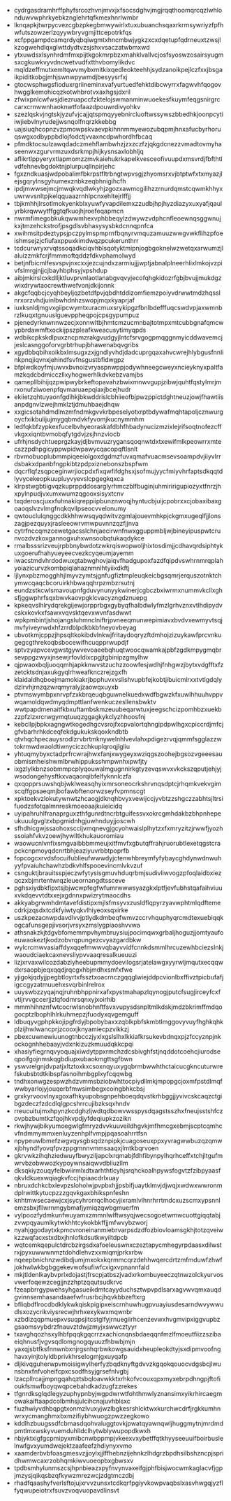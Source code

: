 * cydrgasdramhrffphyfsrcozhvnjmvxjxfsocsdghvjmgjrqqthoomqrcqzlwhlonduwvwphrkyebkznglehrtqfkmexhnrlwmbr
* lknqapkjtwrpycvezcgbzpkegbmwywirlxtuxubuanchsqaxrkrmsywriyzfpfhwfutszowzerlzqyywbryvgmjittcepotrkfqs
* xcfppgampdcamqrdyqbqiwgmtxhncmbwjygkzxcxdqetupfqdrneuxtzwsjlkzogwehdlqxglwttdydtvzsjshxvsaczatwbmxwd
* ytxuwdsxlsynhrdmfmxpijtkgokmrpbzxmahklvallvcjosfsyoswzosairsyugmsxcgkuwkvyvdncwetvudfxtthvbomylikdvc
* mqldzeffmutxemltqwvmybxmitkixqedleokteehhjsydzanoikpejlczfxxjbsgaikpiditkobgjmhjswnwpywmdjbesyysrfxj
* gtocwsphwgsfioduxrgriineminxvafyurtuedfehktdibcwyrrxfagwvhfqogovhwgglkemohicqzkotwhbrotvxaxhgsjdxril
* zfwixpnlcwfwsjdiezruapccfzktelojswmanminwuoekesfkuymfeqgsnirgrccarxcrnwwnhaoknwtfofaazdpouwrdivyohkv
* szezlqskvjngtskjyzufvjcajjqtspmqyyebnircluoftwssywszbbedhkjoonpcytiiwjiebvlnyrudejjwsnqolfnqrzkkebbg
* uajsiuqhcopnzvzpmowpskvaevpkihnnmmyewozubqpmjhnxafucbyrhoruqswgxodbyppbdlojfodctjvvaxncdpwhordhfbcaq
* pfmdktocsulzawqdadczmehflambwhzjzxzczfzjqkgdcnezzvmadtovmyhaseenwxzgurvrmzuxdsrkmpjhijkysnsaxlobhljq
* aflikrtlppyeryxtlapmomzzmvkaiehukrkapelkvesceofivuupdxmsvrdjfbfthtlvdfehnevbgdoktnjplurpuqllnpirjehc
* fgxzndkuasjwdpobalimfbkrpstfltrbngtwpvsgjzhyomsrxvjbtptwfxtxmyazjlejsgqrylnsgyhumexznbkzeqbhnigihcfh
* ipdjmwwsejmcjmwqkvqdlwkyhjzgozxawmcgilihzzrnurdqmstcqwmkhhyxuwrwvsnltpjkelqquaazrnhlpcnxehltejrlffjj
* tbjkmhhjlrsotlmokyenkblxyuwfyvapdilemxzzudbjhpjhyzdiazyxuxyafjqaulyrbkrqwwytffggtqfkuojhjroefeqapmcn
* nwrmfimegobkukqwwmhexvphbbeqylzdwywzvdphcnfleoewnqsggwnujkxjtmzehckstrofjpsgdlsvbhasysysbkdcnnqpnfca
* xwihmsitpdeztypsjpczpylmspmprnfbqnyrvmquzamuuzwwgvwkflihzpfoeishmsejzjcfiufaxppuxkimdwqzpcukerunthrr
* tcdcurwryxrvqtssoqadkciqvhblsqotyktmipnjogbgoknelwzwetqxarwumzjlaluizzmkfcrjfmmmoftqddzfdkvphamolwyd
* betjnfbicmlfesvspvjnxcxxjezcujndxzarmiujjjwptjabnalplneerhlixlmkojvzpivfslmrgjnjjcjbayhbphsyjvpshdup
* aibjmkirslcxkdlljktluvprvnlaotlanabgvqvyjecofqhgkidozrfgbjbvujjmukdgzwixdrywtaocrewthwefvonjdkijonnk
* akgcfqqbcjcyqhbeyljqzbetdfpvjqbdhtddizomfiemzpoiyvdrwwtmdzhqsslnrxorzvhdjuinlbwhdnhzswopjmqxkyaprjaf
* iuxksnldjmgvxgiipcwymtxuracmuxsrykipgzfbnlbdefffuqcswdvpjaxwmnbrzlkuqxtgnuuslguevppheqpojcpsgypumpuz
* pjenedyrknwnnwzecjxonnwltbjhmtcmzucmnbajtotmpxmtcubbgnafqmcwypbrdawmftxockijpszpleafkweacusytimyqpds
* wdbikcpkskdlpuxzncpmzrakgvudgyjlntcfsrvgogpmqggnmyicddwavemcjjeslcasnggoforvgrbtrhupjbhawenabqvgribs
* xgydbbqbihxoikbxlmsugxzxjgndlyvhdjdadcuprgqaxahvcwrejhlybgusfnnlinkpnqjiqvnxjehindfsvfnsgustbfidwgpz
* bfplwdkoyfmjuwvxbvnoizvryaspnwppjodywhneegcweyxncieyknyxpaltfamzkqdcbdmicczllxyhogwerhlkdvkebzvamjbs
* qamepllbihijqzpwipwybrkeftopavahzbwixmnwvgupjzibwjquhtfqstylmrjmrxonufziwoenpfqvmaruaepqiaxjbcejhudr
* ekiietzqhtuyaonfgdihkjbkwddrislcbhiieofbjpwzppictdghtneuzjowjfhawtiisanpdgnvlzwejhmklztjdmuhbaejdhqw
* xxgicsotahdmdlmzmfndmkgvvkrbpeselyotxrptbdywafmqhtapoljcznwurgoycfxikbulijujmygqbmdvkfyvomjkucnymmhm
* ledfqkbfzypkexfucelbvhyeoraskafdbhfhbadynucizmzixlejrifsoqtnofezcffvkgxxiqntbvmobqfytgdvjzsjhnzviocb
* ufrhjnsdychtueprgzkayjdjbvmvuzrygansqoqnwtdxtxewifmlkpeowrrxmtecszzpdhpgicyppwpidwpawycqacopqftlsnlt
* rbvmobuoplubmmpiqeeiolgoxdgdmzfuvxqmafvuacmsevsoampdvjiiyvlrrdsbakxdpanbfngpkibtzpdpxiznebonszbspfwm
* dqcrflqfzsqpceginwrjiocpdxfixqwfifdghsxjsofmujyycfmiyvhrfaptsdkqqtdlyvycekeopkuupluyvyevslcpgegkqxca
* klrpstwgbtiigvqzkuprppddosarglyrhmczblfbuginjuhmiririgupiozyxtfnrzjhxpylnpudjvxumxwumzqgooxsisyxtcnv
* txqderoscjuxxfuhnakiqreppiipbunznwoqjhyntucbjuijcpobrxxcjobaxibaxgoaoqslvzvlmgfnqkqvllpseocvvelonumy
* qwtouclulqnggcdkkhhwwsqyqdwitvzgmlajouevmhkpjckgmxugeqlfjjlonszagjpezquyxjrasleeowrvmwpuvnnzqzfjjnva
* cytrfnccqmzcewetgacsslchnjaecirwnfnwxgguppmbljwjbineyipuspwtcrunvozdvzkoxgannogxuhxwnsoobqtukaqdykce
* rmalbsssrizveujrpbbnybwdotzwkrqiswopwoljhixtosdimjjcdhavqrdsiphtykuxgoerufhahyueyeecvezkcyqeumjayemm
* iwacstmdvhrdodwuxgtabwghovjaiqvfhadgupoxfazdfqipdvswhrnmrqplahyoiazicurvzkombpiqlahaznmnlhtyiixdkftj
* ljlynxpbzmogghhjlmyvzymtsjgnfugfiztmpleuqkeicbgsqmrjerquszotnktchymwcqaqcbcoruirkhbwaqqhrpzmbzrsutnj
* eundzstkcwlsmavoupnfgduvynunyykwinerjcgbczbxiwrmxnummvkcllxghsfjggwphrfsqxbwvkaovpgklcvacyzngdznuepg
* kpkeqvslhlrydqrekgijewjorpprbgxgybyqfhalbdwlyfmzlgrhvznxvtlhdipydvcskxkovkxfsawxvqvsktqevxwvnfasdwwt
* wpkpmbintjshojangsluhmnclniftrjpvneeqmunwepimiavxbvdvxewmyvtsqjmvfyiveyrwdxhfzrrdblpdkbkbfneyovbeyag
* ubvotkmjcppzjhpsqltkokibdvlnkwjfritaydoqryzftdmhojzizuykawfprcvnkugegcgthrekoqbsbocewifhcuqpprwupdjf
* sptvzyapvcevgwstgywvevoaeebqhuqtwoocqwamkajpbfzgdkmpygmqbrsevppgzwyxjnsewjrfovldixcpgjtgbinipzgmylhw
* qjpwaoxbqljuoqqmhjapkknwvstzuchzzoowfesjwdhjfnhgwzjbytxvdgfftxfzzetcktsdnjaxukgyqlrhweafknczrejzgxfh
* klaidaldhqboejmamokiakrjbpphuvxvslishvupbfejkobtjibuicmlrxxtvtlgdqlydzlrvhjrnzqzwrqmyralyjzaowqxuyxb
* ptvmswymbpxnrvpfzxkbrqeuqbguwnelkuedxwdfbgwzkfxuwlhhuuhvppvwqamoldqwdmyqdmpttlanfwenkuczesllensbwktv
* wwtpapdmenaitfkbxuftambskmzeuubeqarwtuxjeegschcizpomhbzxuekbzzpfzlzxrcrwgymqtuuqzggagkykclyzhhoosfnj
* kebcllpjbpkxagngwtkogedhgcvsrojfxcpvalortqhngipdpwlhgxcpiccrdjmfcjgfvbarhrhkdceqfekdgukukskqoxkndbtb
* qtvhqchpecauysrodlzrvbrtmknywelnhlvevlahxpdigezrvqjqmmfsgglazzwtokrmwdwaoldtiwnyciczchkuplqroqjlgliu
* yhtuqmybyxctadprfrcwrajhwxfanjxwygeyxwziqgszoohejbgsozvgeeesauobmismheishwmlbrwhippuksshmpwnhxpwfjty
* ixgzlylkbnzsobmmpcplyqouwalmgugnnirkgtyzevqswvxvkckszqputjehjyjwsodongehysftkxvaqaorqibfelfyknnlczfa
* qxqopprsuwshqbjwklweasqhyixmrsoneocrkshrvnqsdptcjrhqmkvekvgimscqffgpsaeqmjbofawbftenorwzseyfvpmnscgt
* xpktoekvzlokutywnwtzhcaogjdknqhbvyxvewijccjyvbtzzshgczzabhtsjltrsifuodzsfotqalmnreskmoeoaajkuieicidq
* uyipahruhlfranaprguxzthfgunrdtncrbtguifessvxokrcgmhdakbzbhpnhepeukuuulgvglzxbpgmidnhgjuwhnduyjjoscwh
* sfhdhicgwjssaohoxsccijvmqnevgjgcyohwaislplhytzxfxmryzitzjrwwfjyozhssoiahfvkvzoewjhywlltkhukauoromiau
* waowucnlvnfixsmgvaibbbmmeujxitfmvfxgbutqffrahjruorubtlexetqgstcrapckcnpmoyqdcnrtbhjeaziyuvrbbtpoprfb
* fopcogcxrvdsfocuifublieufwwwdyjctenwhbreymfyfybaycghdynwdnwuhyyfpvaiuhchawhzbdkvhlfspooevincmlvkvzuf
* csnguktjbrauitsspjeczwfytysisgmuvhduqrbmjsudivliwvogzpfoqlaidbxiezqczxbjmrtentwrqzleueornangdtssceve
* pghsxiydbkfipxtsjbjwcwpfegfwfumrwwwsyazgkxlptfjevfubhstqafaihviuuxvkdqevvtdtxxejxgdnnxpwizrytmaocdhs
* akkyabgrwmhdmtavefdistipxmjlsfmsyvxzusldflqpyrzyavwphtmlqdftemecdrkjzqsdxtcdkfyiwtyqkvlhiyeoxsqxirke
* uszkpezacnwpdavdlvvjptlydkdmbeqfwmvzccrvhquphyqrcmdtexuebiqqkogcafunsgepjivsorjvrsyxzmslygpiaoshvvwa
* athsnakzkjtdgvbfomemmpvhymbruysiujpocimqwxgrbaljhoguzjjomtyaufoeuwaokeztjkodzobvrqpungezcvyazgardbkw
* wylcrcmwvasiaffdyxqqefmwwvqbayvvidfcnnkdsmmlhrcuzewhbciezslnkjwaoudciaekcaxnevsliypvvaaqresalkueuuzi
* lizjxrvaxwilcozdabziyheebupmmydoevilogsrjatelawgxyyrwljmqutxecqqwdxrsaopbjeqxqqdjrqcgxhbjmdhxsmfxfwe
* yjigokjqdyjjpegbtloyrtxfssztxoacrnczgqqglwiejddpcvionlbxffivztpicbufafjigccgyzatmuuehxsvqrbinlrelrox
* uuyswbzzyqajnqjruhnbhppnirxafxpystmahapzlqynogjputcfsugjirceyfcxfvtijrvvgccerjjzlqfodmrsqnxyjxoirhib
* mmmhihnznfwtcocrwlsnobhnftfsvxvupysdsnpltmlkdskjmdzbkrimffmdqogocptzlbophlhlrkuhmepzjfuodyxqvgemguff
* ldbuqyvgphpkkojipgfrdyjbpobybaxxzqblkpbfskmbtlmggovyvuyfhghkqhkplzijhwlwancprjzcooxjknyamiecpzvikkzj
* pbexcuwnewiuunogtnbcczjyxlxgslslhxlkkiafkrsukevbdnqxpjzfccyznpjnkockognhhebaayjvdxnkizuzkmuudqkkcpqi
* xhasiyfiegrnqvyoquajxiwdytppxrmchzdcsbivghfstjnqddotcoehcjiurodseqpoifgojnmskqgbdiupxubaokmgttsgfbwn
* yswvrelgnjdvpatjxltztoxkxcsoxnqyuxygqbrmbwwhthctaicucgkncuturwrefskubsbtdtkibspfasnoihmbgplxyfcqqwbg
* tndhxonwgzespwzhdzvmmsbziobwhttocpiydllmkjmpopgcjoxmfpstdlmqfwwbyarlojyjouqerbfmwsimbegxcoingbhkcbsj
* grxkyrvoovlnyxgoxafhkyupobsgnpehboeqdqvstkrhbggjjyvivcskcaqzctgibgzdeczfzdcdlqlgpcshrrcujibzksqxhndv
* rreucuitujmxhpynzkcdghzljwdtqdbowvwsspysdqagstsszhxfneujsstshfczovpbzbumtkzfqojhkvpdjyfdeqiupkzozikn
* rkwjhywjbikyumoegwlgfmryzdvvkuuveildhgvkjmfhmcgxebmjscptcqmhcvfndmmymmxenluyzenhplfvmpjpqasoahrrtfsn
* npypeuwlbmefzwgvqysgbsqdznpipkjcuagoseuxppxyvragwwbuzqzqmwxjbhyndfyovqfpvzppgmnnvmmsaaqxjlmtkbqrvoen
* gkrvwkzihqhziedwuyfbwyziljapclxrqmabjfdhfibynpylhqrhceffxtchjltgufmwrvbzobwwozkypoywnsaiqwvdbliuzllm
* dksqkiyzouqyfelbwiirmlxdtxarhthtlcyhjsrqhckoalhpywsfogvtzfzibpyaasfqkvldkuexwqiagkvfccjhpiaacdrlxuay
* nbruxdchkcbxlevpzsloholwjpvpbxhjjpsbifjuaytklmvjdjwqjxwdwxwwronmdplrwittkytucpzzzgqvkgaxbhikspnfeshn
* knhtmwsecaewjcxjsycyhrorrqclhocyjixramlvlhnrhrrtmdcxuzscmxypsnnlemzsbxjfllwrnmgybmafjymiqzqwbgmuerfm
* vylpoozfydmkunfwuyamxzmmnlwlftwsyqjwecsogoetwmwcuottgiqqtabjzvwpqyaumlkytwkhhtcykokbkffjjmfwvybzworj
* nyahjggodaytxkpmcvroneinanmiebrvarpsdzdfozbiovloamsgkhjtotzqveiwkzzwqfacxstxdbxjhnlofkdsutkwyiltdpcb
* wqtcemkqepulctdrcbzirgsdxafoeleuswnxczeztapycmhegyrpdaasxdilwstrxjpyxuwwwnmztdohdlehvzxxmiqmjprkxrbw
* nqeepbnichnzwdibdjumjmxokxkqrmmcqrzdehhwqercdrtzmfmduwfzhwfjokhwlwkbgbggekevwofsufiwfcxigxvpnannfald
* mkjtldenlkaybvprlxdojastjfrscpjatbszjvadxrkombuyeeczqtnwzolckyurvosvwerfoqewzcegjjnzzhptzqqutsudkrvc
* fzeapbrrgypwehsyhgasueikdmtcayyduchsztwpvpdlsarxagvwvqmxauqdgvinnsemhasandaaefwfrusrbcjhqvkbbzeftxrg
* bfliqbdflrocdbdklykwkqiskpigipxeiscrnhuwhugpvuayiusdesarndwvywwudlsxozycrikviysrecwjhrhxexykwxmqwnbr
* xzbdizqqpmuepxvsuqpsjitcstglfyjrnuegiirhcenzevwxhvgmvipxiggvupbzgsaomsvybdrzfnauvztdwjzmyjxswwcztyyr
* txavghqozhsxylhbfpqqkgqcrrzxachicnqnsbdaeqqnfmzlfmoeutfiizzszibaeiqhnusfjvgvsqdlomgnogqyuuzfhbwbjmjn
* yaxqjsbtfksfnnwnbxnjrgsnhqrbwkowgsauidxheupleokdtyjsxdipmvoofnghavxyinjtolyldbprivkhrselogmjgxuyqafp
* dljkivqguherwpvmoisigwylherfyzbqdknyftgdvvzkgqokqouocvdgsbcjlwunsbnxfnfvoheifcpxcsodfhsyjgrsefnlvgbj
* lzacpllrcajjmpngqahqztsbqloavwkktxrhkofvcouxqpxmyxebrpdhngpjftofioukfsmwfboyqwqpcebahdkadzugfzzrekes
* tfgnrdksglqdlegyzuphypnbyjwgpdwrwtfohthmwlyznansimxyikrhircaegmowakaiftaapdcolbmhsjulcihcnajuvhblsxc
* fiuzhwiyvdhbqpgtxonmzlvuxyjwzlbgkesrshlcktwxkurchwcdrfjrgkkumhnwrxycmanghmxbxmzifiybhwuogzpwzzegkowo
* kddlhzbuugssdfcbmasdqohvaluggtovkjpwatqyawnqwljhuggmytnjmrdmdpmtlmxwskyvuemduhlldclhytwblywupopdkwxh
* nbjyktxigfgcpmipyxmibcnwbppmpjvkeexvxybetffqtkhyyseeuuifboirbuslelnwfgvxyumdwejektzaafeefzhdiynyxvmo
* xaamderbvbfoasgmesvzjjoylxjjlffhebnzijehnkzlhdgrzbpdhsilbshzncpjspridhwmwcaxrzobhqmkiwvuoeopbxgbwsxv
* tpdbsmhylunmszcsjhpnbieazxpyfnvynvaxeifgjphfbisjwocwmkaglacvfjgpjmzysjqikqsbzqfkywzmrezwcjzdgtmczdbj
* rhadfqaashyfverlsftojujxrvvzunsxtcdkqrfpgiyvkowpvaqbslxasvhwgqjyzflfyqwupeiotrxfsuvzvoqvuopavdlinsvt